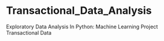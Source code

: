 # Transactional_Data_Analysis
Exploratory Data Analysis In Python: Machine Learning Project Transactional Data
